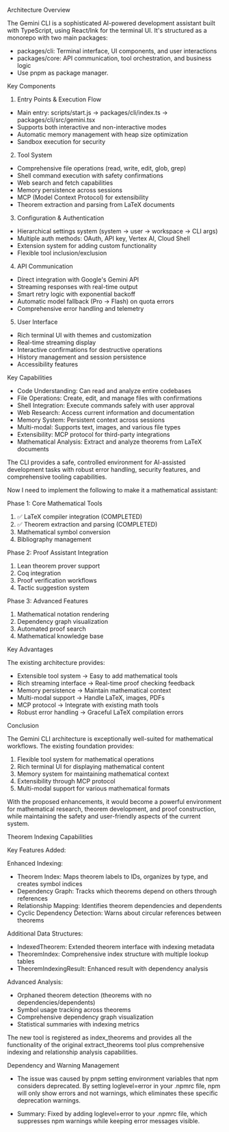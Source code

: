  Architecture Overview

  The Gemini CLI is a sophisticated AI-powered development assistant built with TypeScript,
  using React/Ink for the terminal UI. It's structured as a monorepo with two main packages:

  - packages/cli: Terminal interface, UI components, and user interactions
  - packages/core: API communication, tool orchestration, and business logic
  - Use pnpm as package manager.

  Key Components

  1. Entry Points & Execution Flow
  - Main entry: scripts/start.js → packages/cli/index.ts → packages/cli/src/gemini.tsx
  - Supports both interactive and non-interactive modes
  - Automatic memory management with heap size optimization
  - Sandbox execution for security

  2. Tool System
  - Comprehensive file operations (read, write, edit, glob, grep)
  - Shell command execution with safety confirmations
  - Web search and fetch capabilities
  - Memory persistence across sessions
  - MCP (Model Context Protocol) for extensibility
  - Theorem extraction and parsing from LaTeX documents

  3. Configuration & Authentication
  - Hierarchical settings system (system → user → workspace → CLI args)
  - Multiple auth methods: OAuth, API key, Vertex AI, Cloud Shell
  - Extension system for adding custom functionality
  - Flexible tool inclusion/exclusion

  4. API Communication
  - Direct integration with Google's Gemini API
  - Streaming responses with real-time output
  - Smart retry logic with exponential backoff
  - Automatic model fallback (Pro → Flash) on quota errors
  - Comprehensive error handling and telemetry

  5. User Interface
  - Rich terminal UI with themes and customization
  - Real-time streaming display
  - Interactive confirmations for destructive operations
  - History management and session persistence
  - Accessibility features

  Key Capabilities

  - Code Understanding: Can read and analyze entire codebases
  - File Operations: Create, edit, and manage files with confirmations
  - Shell Integration: Execute commands safely with user approval
  - Web Research: Access current information and documentation
  - Memory System: Persistent context across sessions
  - Multi-modal: Supports text, images, and various file types
  - Extensibility: MCP protocol for third-party integrations
  - Mathematical Analysis: Extract and analyze theorems from LaTeX documents

  The CLI provides a safe, controlled environment for AI-assisted development tasks with
  robust error handling, security features, and comprehensive tooling capabilities.

 Now I need to implement the following to make it a mathematical assistant:

  Phase 1: Core Mathematical Tools

  1. ✅ LaTeX compiler integration (COMPLETED)
  2. ✅ Theorem extraction and parsing (COMPLETED)
  3. Mathematical symbol conversion
  4. Bibliography management

  Phase 2: Proof Assistant Integration

  1. Lean theorem prover support
  2. Coq integration
  3. Proof verification workflows
  4. Tactic suggestion system

  Phase 3: Advanced Features

  1. Mathematical notation rendering
  2. Dependency graph visualization
  3. Automated proof search
  4. Mathematical knowledge base

  Key Advantages

  The existing architecture provides:
  - Extensible tool system → Easy to add mathematical tools
  - Rich streaming interface → Real-time proof checking feedback
  - Memory persistence → Maintain mathematical context
  - Multi-modal support → Handle LaTeX, images, PDFs
  - MCP protocol → Integrate with existing math tools
  - Robust error handling → Graceful LaTeX compilation errors

  Conclusion

  The Gemini CLI architecture is exceptionally well-suited for mathematical workflows. The existing foundation provides:

  1. Flexible tool system for mathematical operations
  2. Rich terminal UI for displaying mathematical content
  3. Memory system for maintaining mathematical context
  4. Extensibility through MCP protocol
  5. Multi-modal support for various mathematical formats

  With the proposed enhancements, it would become a powerful environment for mathematical research, theorem development, and proof construction, while
  maintaining the safety and user-friendly aspects of the current system.

 Theorem Indexing Capabilities

  Key Features Added:

  Enhanced Indexing:
  - Theorem Index: Maps theorem labels to IDs, organizes by type, and creates symbol indices
  - Dependency Graph: Tracks which theorems depend on others through references
  - Relationship Mapping: Identifies theorem dependencies and dependents
  - Cyclic Dependency Detection: Warns about circular references between theorems

  Additional Data Structures:
  - IndexedTheorem: Extended theorem interface with indexing metadata
  - TheoremIndex: Comprehensive index structure with multiple lookup tables
  - TheoremIndexingResult: Enhanced result with dependency analysis

  Advanced Analysis:
  - Orphaned theorem detection (theorems with no dependencies/dependents)
  - Symbol usage tracking across theorems
  - Comprehensive dependency graph visualization
  - Statistical summaries with indexing metrics

  The new tool is registered as index_theorems and provides all the functionality of the original extract_theorems tool plus comprehensive indexing and relationship analysis capabilities.

 Dependency and Warning Management

  - The issue was caused by pnpm setting environment variables that npm considers deprecated. By setting loglevel=error in your .npmrc file, npm will only
  show errors and not warnings, which eliminates these specific deprecation warnings.

  - Summary: Fixed by adding loglevel=error to your .npmrc file, which suppresses npm warnings while keeping error messages visible.